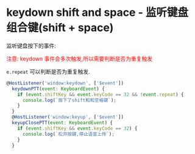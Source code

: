 # keydown shift and space - 监听键盘组合键(shift + space)

监听键盘按下的事件:   

<p style="color:red">注意: keydown 事件会多次触发,所以需要判断是否为重复触发</p>   

`e.repeat` 可以判断是否为重复触发.

```javascript
@HostListener('window:keydown', ['$event'])
  keydownPTT(event: KeyboardEvent) {
    if (event.shiftKey && event.keyCode == 32 && !event.repeat) {
      console.log(`按下了shift和和空格键`);
    }
  }
  @HostListener('window:keyup', ['$event'])
  keyupClosePTT(event: KeyboardEvent) {
    if (event.shiftKey && event.keyCode == 32) {
      console.log(`松开按键,停止语音上传`);
    }
  }
```